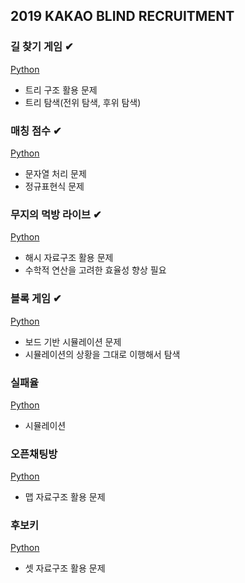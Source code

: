 ## 2019 KAKAO BLIND RECRUITMENT

### 길 찾기 게임 ✔︎
[Python](길%20찾기%20게임/solution.py)
- 트리 구조 활용 문제
- 트리 탐색(전위 탐색, 후위 탐색)

### 매칭 점수 ✔︎
[Python](매칭%20점수/solution.py)
- 문자열 처리 문제
- 정규표현식 문제

### 무지의 먹방 라이브 ✔︎
[Python](무지의%20먹방%20라이브/solution.py)
- 해시 자료구조 활용 문제
- 수학적 연산을 고려한 효율성 향상 필요

### 블록 게임 ✔︎
[Python](블록%20게임/solution.py)
- 보드 기반 시뮬레이션 문제
- 시뮬레이션의 상황을 그대로 이행해서 탐색

### 실패율
[Python](실패율/solution.py)
- 시뮬레이션

### 오픈채팅방
[Python](오픈채팅방/solution.py)
- 맵 자료구조 활용 문제

### 후보키
[Python](후보키/solution.py)
- 셋 자료구조 활용 문제